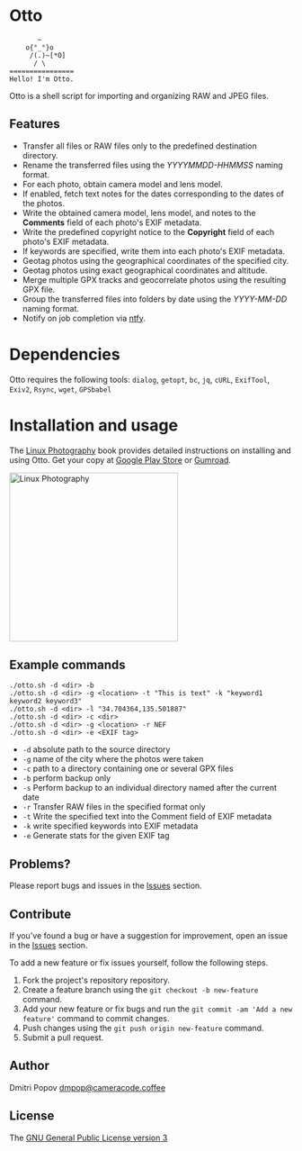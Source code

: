 # Otto

```
       ~
    o{°_°}o
     /(.)~[*O]
      / \
================
Hello! I'm Otto.
```

Otto is a shell script for importing and organizing RAW and JPEG files.

## Features

- Transfer all files or RAW files only to the predefined destination directory.
- Rename the transferred files using the _YYYYMMDD-HHMMSS_ naming format.
- For each photo, obtain camera model and lens model.
- If enabled, fetch text notes for the dates corresponding to the dates of the photos.
- Write the obtained camera model, lens model, and notes to the **Comments** field of each photo's EXIF metadata.
- Write the predefined copyright notice to the **Copyright** field of each photo's EXIF metadata.
- If keywords are specified, write them into each photo's EXIF metadata.
- Geotag photos using the geographical coordinates of the specified city.
- Geotag photos using exact geographical coordinates and altitude.
- Merge multiple GPX tracks and geocorrelate photos using the resulting GPX file.
- Group the transferred files into folders by date using the _YYYY-MM-DD_ naming format.
- Notify on job completion via [ntfy](http://ntfy.sh).

# Dependencies

Otto requires the following tools: `dialog`, `getopt`, `bc`, `jq`, `cURL`, `ExifTool`, `Exiv2`, `Rsync`, `wget`, `GPSbabel`

# Installation and usage

The [Linux Photography](https://gumroad.com/l/linux-photography) book provides detailed instructions on installing and using Otto. Get your copy at [Google Play Store](https://play.google.com/store/books/details/Dmitri_Popov_Linux_Photography?id=cO70CwAAQBAJ) or [Gumroad](https://gumroad.com/l/linux-photography).

<img src="https://cameracode.coffee/uploads/linux-photography.png" title="Linux Photography" width="300"/>

## Example commands

```
./otto.sh -d <dir> -b
./otto.sh -d <dir> -g <location> -t "This is text" -k "keyword1 keyword2 keyword3"
./otto.sh -d <dir> -l "34.704364,135.501887"
./otto.sh -d <dir> -c <dir>
./otto.sh -d <dir> -g <location> -r NEF
./otto.sh -d <dir> -e <EXIF tag>
```

- `-d` absolute path to the source directory
- `-g` name of the city where the photos were taken
- `-c` path to a directory containing one or several GPX files
- `-b` perform backup only
- `-s` Perform backup to an individual directory named after the current date
- `-r` Transfer RAW files in the specified format only
- `-t` Write the specified text into the Comment field of EXIF metadata
- `-k` write specified keywords into EXIF metadata
- `-e` Generate stats for the given EXIF tag

## Problems?

Please report bugs and issues in the [Issues](https://github.com/dmpop/otto/issues) section.

## Contribute

If you've found a bug or have a suggestion for improvement, open an issue in the [Issues](https://github.com/dmpop/otto/issues) section.

To add a new feature or fix issues yourself, follow the following steps.

1. Fork the project's repository repository.
2. Create a feature branch using the `git checkout -b new-feature` command.
3. Add your new feature or fix bugs and run the `git commit -am 'Add a new feature'` command to commit changes.
4. Push changes using the `git push origin new-feature` command.
5. Submit a pull request.

## Author

Dmitri Popov [dmpop@cameracode.coffee](mailto:me@cameracode.coffee)

## License

The [GNU General Public License version 3](http://www.gnu.org/licenses/gpl-3.0.en.html)

